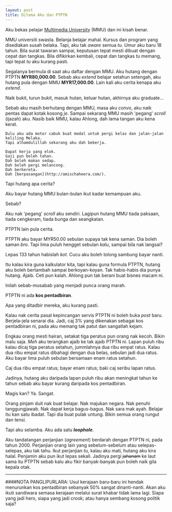 ```yaml
---
layout: post
title: Dilema Aku dan PTPTN
---
```


Aku bekas pelajar [Multimedia University](http://www.mmu.edu.my/) (MMU) dan ini kisah benar.

MMU universiti swasta. Belanja belajar mahal. Kursus dan program yang disediakan susah belaka. Tapi, aku tak *aware* semua *tu*. Umur aku baru 18 tahun. Bila surat tawaran sampai, keputusan tepat mesti dibuat dengan cepat dan tangkas. Bila difikirkan kembali, cepat dan tangkas *tu* memang, tapi tepat *tu* aku kurang pasti.

Segalanya bermula di saat aku daftar dengan MMU. Aku hutang dengan PTPTN **MYR80,000.00**. Sebab aku *extend* belajar setahun setengah, aku hutang pula dengan MMU **MYR17,000.00**. Lain kali aku cerita kenapa aku *extend*.

Naik bukit, turun bukit, masuk hutan, keluar hutan, akhirnya aku graduate...

Sebab aku masih berhutang dengan MMU, masa aku *convo*, aku naik pentas dapat kotak kosong *je*. Sampai sekarang MMU masih 'pegang' *scroll* (ijazah) aku. Nasib baik MMU, kalau Ahlong, dah lama tangan aku kena kerat.


```
Dulu aku ada motor cabuk buat modal untuk pergi kelas dan jalan-jalan keliling Melaka.
Tapi alhamdulillah sekarang aku dah bekerja.

Dapat kerja yang elok.
Gaji pun boleh tahan.
Dah boleh makan sedap.
Dah boleh pergi melancong.
Dah berkereta.
Dah [berpasangan](http://amischaheera.com/).
```

Tapi hutang apa cerita?

Aku bayar hutang MMU bulan-bulan ikut kadar kemampuan aku. 

Sebab?

Aku nak 'pegang' *scroll* aku sendiri. Lagipun hutang MMU tiada paksaan, tiada cengkeram, tiada bunga dan seangkatan.

PTPTN lain pula cerita.

PTPTN aku bayar MYR50.00 sebulan supaya tak kena saman. Dia boleh saman *bro*. Tapi lima puluh hengget sebulan *kalu*, sampai bila nak langsai? 

Lepas 133 tahun habislah *kot*. Cucu aku boleh tolong sambung bayar nanti. 

Itu kalau kira guna kalkulator kita, tapi kalau guna formula PTPTN, hutang aku boleh bertambah sampai berkoyan-koyan. Tak habis-habis dia punya hutang. Ajaib. Ceti pun kalah. Ahlong pun tak berani buat bisnes macam ni.

Inilah sebab-musabab yang menjadi punca orang marah.

PTPTN ni ada **kos pentadbiran**. 

Apa yang ditadbir mereka, aku kurang pasti. 

Kalau nak cerita pasal kepincangan servis PTPTN ni boleh buka *post* baru. Berjela-jela senarai dia. Jadi, caj 3% yang dikenakan sebagai kos pentadbiran ni, pada aku memang tak patut dan sangatlah kejam.

Engkau orang mesti hairan, setakat tiga peratus pun orang nak kecoh. Bikin malu saja. *Meh* aku terangkan ajaib ke tak ajaib PTPTN ni. Lapan puluh ribu kalau dicaj tiga peratus setahun, jummlahnya dua ribu empat ratus. Kalau dua ribu empat ratus dibahagi dengan dua belas, sebulan jadi dua ratus. Aku bayar lima puluh sebulan bersamaan enam ratus setahun.

Caj dua ribu empat ratus; bayar enam ratus; baki caj seribu lapan ratus.

Jadinya, hutang aku daripada lapan puluh ribu akan meningkat tahun ke tahun sebab aku bayar kurang daripada kos pentadbiran.

Magis kan? Ya. Sangat.

Orang pinjam duit nak buat belajar. Nak majukan negara. Nak penuhi tanggungjawab. Nak dapat kerja bagus-bagus. Nak sara mak ayah. Belajar itu kan satu ibadat. Tapi dia buat pulak untung. Bikin semua orang rungut dan tensi.

Tapi aku selamba. Aku ada satu **_loophole_**.

Aku tandatangan perjanjian (*agreement*) berdarah dengan PTPTN ni, pada tahun 2000. Perjanjian orang lain yang sebelum-sebelum atau selepas-selepas, aku tak tahu. Ikut perjanjian *tu*, kalau aku mati, hutang aku kira halal. Penjamin aku pun ikut lepas sekali. Jadinya pergi ~~jahanam~~ ke laut sama itu PTPTN sebab kalu aku fikir banyak-banyak pun boleh naik gila kepala otak.

___
####NOTA PANGLIPURLARA:
Usul kerajaan baru-baru ini hendak menurunkan kos pentadbiran sebanyak 50% sangat dinanti-nanti. Akan aku ikuti sandiwara semasa kerajaan melalui surat khabar tidak lama lagi. Siapa yang jadi hero, siapa yang jadi crook; atau hanya sembang kosong politik saja?
